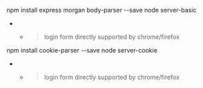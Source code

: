 npm install express morgan body-parser --save
node server-basic

- - > login form directly supported by chrome/firefox

npm install cookie-parser --save
node server-cookie

- - > login form directly supported by chrome/firefox
